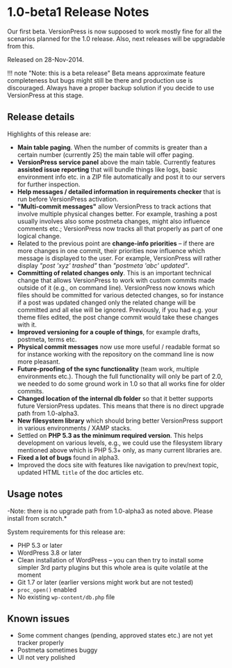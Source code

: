 # 1.0-beta1 Release Notes

Our first beta. VersionPress is now supposed to work mostly fine for all the scenarios planned for the 1.0 release. Also, next releases will be upgradable from this.

Released on 28-Nov-2014.

!!! note "Note: this is a beta release"
    Beta means approximate feature completeness but bugs might still be there and production use is discouraged. Always have a proper backup solution if you decide to use VersionPress at this stage.

## Release details

Highlights of this release are:

- **Main table paging**. When the number of commits is greater than a certain number (currently 25) the main table will offer paging.
- **VersionPress service panel** above the main table. Currently features **assisted issue reporting** that will bundle things like logs, basic environment info etc. in a ZIP file automatically and post it to our servers for further inspection.
- **Help messages / detailed information in requirements checker** that is run before VersionPress activation.
- **"Multi-commit messages"** allow VersionPress to track actions that involve multiple physical changes better. For example, trashing a post usually involves also some postmeta changes, might also influence comments etc.; VersionPress now tracks all that properly as part of one logical change.
- Related to the previous point are **change-info priorities** – if there are more changes in one commit, their priorities now influence which message is displayed to the user. For example, VersionPress will rather display *"post 'xyz' trashed"* than *"postmeta 'abc' updated"*.
- **Committing of related changes only**. This is an important technical change that allows VersionPress to work with custom commits made outside of it (e.g., on command line). VersionPress now knows which files should be committed for various detected changes, so for instance if a post was updated changed only the related change will be committed and all else will be ignored. Previously, if you had e.g. your theme files edited, the post change commit would take these changes with it.
- **Improved versioning for a couple of things**, for example drafts, postmeta, terms etc.
- **Physical commit messages** now use more useful / readable format so for instance working with the repository on the command line is now more pleasant.
- **Future-proofing of the sync functionality** (team work, multiple environments etc.). Though the full functionality will only be part of 2.0, we needed to do some ground work in 1.0 so that all works fine for older commits.
- **Changed location of the internal db folder** so that it better supports future VersionPress updates. This means that there is no direct upgrade path from 1.0-alpha3.
- **New filesystem library** which should bring better VersionPress support in various environments / XAMP stacks.
- Settled on **PHP 5.3 as the minimum required version**. This helps development on various levels, e.g., we could use the filesystem library mentioned above which is PHP 5.3+ only, as many current libraries are.
- **Fixed a lot of bugs** found in alpha3.
- Improved the docs site with features like navigation to prev/next topic, updated HTML `title` of the doc articles etc.

## Usage notes

-Note: there is no upgrade path from 1.0-alpha3 as noted above. Please install from scratch.*

System requirements for this release are:

- PHP 5.3 or later
- WordPress 3.8 or later
- Clean installation of WordPress – you can then try to install some simpler 3rd party plugins but this whole area is quite volatile at the moment
- Git 1.7 or later (earlier versions might work but are not tested)
- `proc_open()` enabled
- No existing `wp-content/db.php` file

## Known issues

- Some comment changes (pending, approved states etc.) are not yet tracker properly
- Postmeta sometimes buggy
- UI not very polished

